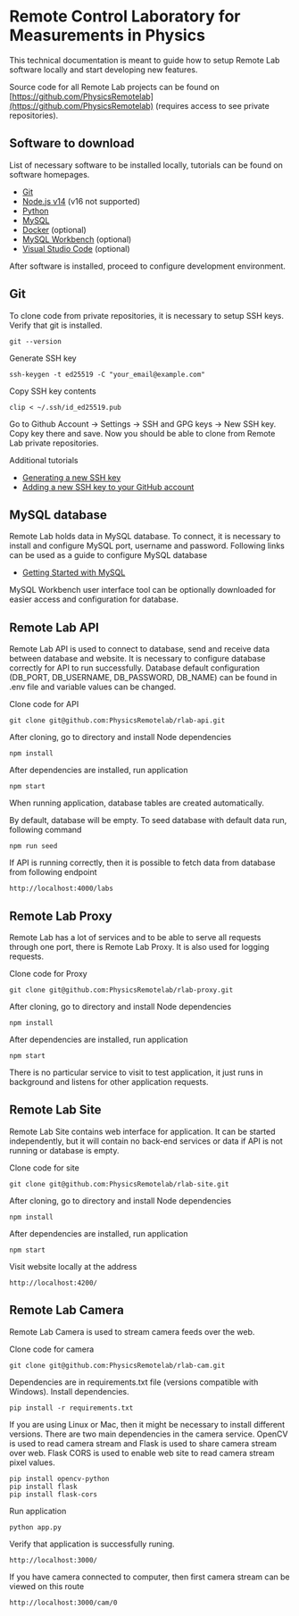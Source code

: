 # Remote Control Laboratory for Measurements in Physics

This technical documentation is meant to guide how to setup Remote Lab software locally and start developing new features.

Source code for all Remote Lab projects can be found on [https://github.com/PhysicsRemotelab](https://github.com/PhysicsRemotelab) (requires access to see private repositories).

## Software to download

List of necessary software to be installed locally, tutorials can be found on software homepages.
- [Git](https://git-scm.com/)
- [Node.js v14](https://nodejs.org/en/) (v16 not supported)
- [Python](https://www.python.org/)
- [MySQL](https://dev.mysql.com/downloads/installer/)
- [Docker](https://www.docker.com/) (optional)
- [MySQL Workbench](https://www.mysql.com/products/workbench/) (optional)
- [Visual Studio Code](https://code.visualstudio.com/) (optional)

After software is installed, proceed to configure development environment.

## Git

To clone code from private repositories, it is necessary to setup SSH keys. Verify that git is installed.
```
git --version
```
Generate SSH key
```
ssh-keygen -t ed25519 -C "your_email@example.com"
```
Copy SSH key contents
```
clip < ~/.ssh/id_ed25519.pub
```
Go to Github Account -> Settings -> SSH and GPG keys -> New SSH key.
Copy key there and save. Now you should be able to clone from Remote Lab private repositories.

Additional tutorials
- [Generating a new SSH key](https://docs.github.com/en/github-ae@latest/github/authenticating-to-github/connecting-to-github-with-ssh/generating-a-new-ssh-key-and-adding-it-to-the-ssh-agent)
- [Adding a new SSH key to your GitHub account](https://docs.github.com/en/github-ae@latest/github/authenticating-to-github/connecting-to-github-with-ssh/adding-a-new-ssh-key-to-your-github-account)

## MySQL database

Remote Lab holds data in MySQL database. To connect, it is necessary to install and configure MySQL port, username and password.
Following links can be used as a guide to configure MySQL database
- [Getting Started with MySQL](https://dev.mysql.com/doc/mysql-getting-started/en/)

MySQL Workbench user interface tool can be optionally downloaded for easier access and configuration for database.

## Remote Lab API

Remote Lab API is used to connect to database, send and receive data between database and website.
It is necessary to configure database correctly for API to run successfully. Database default configuration (DB_PORT, DB_USERNAME, DB_PASSWORD, DB_NAME) can be found in .env file and variable values can be changed.

Clone code for API
```
git clone git@github.com:PhysicsRemotelab/rlab-api.git
```
After cloning, go to directory and install Node dependencies
```
npm install
```
After dependencies are installed, run application
```
npm start
```
When running application, database tables are created automatically.

By default, database will be empty. To seed database with default data run, following command
```
npm run seed
```
If API is running correctly, then it is possible to fetch data from database from following endpoint
```
http://localhost:4000/labs
```

## Remote Lab Proxy

Remote Lab has a lot of services and to be able to serve all requests through one port, there is Remote Lab Proxy. It is also used for logging requests.

Clone code for Proxy
```
git clone git@github.com:PhysicsRemotelab/rlab-proxy.git
```
After cloning, go to directory and install Node dependencies
```
npm install
```
After dependencies are installed, run application
```
npm start
```
There is no particular service to visit to test application, it just runs in background and listens for other application requests.

## Remote Lab Site

Remote Lab Site contains web interface for application. It can be started independently, but it will contain no back-end services or data if API is not running or database is empty.

Clone code for site
```
git clone git@github.com:PhysicsRemotelab/rlab-site.git
```
After cloning, go to directory and install Node dependencies
```
npm install
```
After dependencies are installed, run application
```
npm start
```
Visit website locally at the address
```
http://localhost:4200/
```

## Remote Lab Camera

Remote Lab Camera is used to stream camera feeds over the web.

Clone code for camera
```
git clone git@github.com:PhysicsRemotelab/rlab-cam.git
```

Dependencies are in requirements.txt file (versions compatible with Windows). Install dependencies.
```
pip install -r requirements.txt
```

If you are using Linux or Mac, then it might be necessary to install different versions. There are two main dependencies in the camera service. OpenCV is used to read camera stream and Flask is used to share camera stream over web. Flask CORS is used to enable web site to read camera stream pixel values.
 ```
 pip install opencv-python
 pip install flask
 pip install flask-cors
 ```
 
Run application
```
python app.py
```

Verify that application is successfully runing.
```
http://localhost:3000/
```
If you have camera connected to computer, then first camera stream can be viewed on this route

```
http://localhost:3000/cam/0
```
